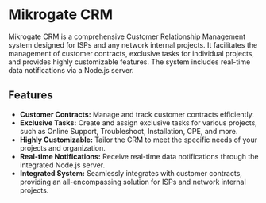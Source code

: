 # Mikrogate CRM

Mikrogate CRM is a comprehensive Customer Relationship Management system designed for ISPs and any network internal projects. It facilitates the management of customer contracts, exclusive tasks for individual projects, and provides highly customizable features. The system includes real-time data notifications via a Node.js server.

## Features

- **Customer Contracts:** Manage and track customer contracts efficiently.
- **Exclusive Tasks:** Create and assign exclusive tasks for various projects, such as Online Support, Troubleshoot, Installation, CPE, and more.
- **Highly Customizable:** Tailor the CRM to meet the specific needs of your projects and organization.
- **Real-time Notifications:** Receive real-time data notifications through the integrated Node.js server.
- **Integrated System:** Seamlessly integrates with customer contracts, providing an all-encompassing solution for ISPs and network internal projects.
